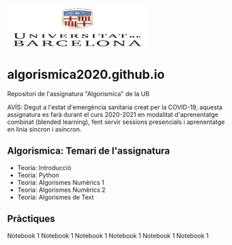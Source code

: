 
<img src="/images/marcav_pos_rgb.png" width="324" height="100">


# algorismica2020.github.io
Repositori de l'assignatura "Algorismica" de la UB


AVÍS: Degut a l'estat d'emergència sanitaria creat per la COVID-19, aquesta assignatura es farà durant el curs 2020-2021 en modalitat d'aprenentatge combinat (blended learning), fent servir sessions presencials i aprenentatge en línia síncron i asíncron.

## Algorismica: Temari de l'assignatura
+ Teoria: Introducció
+ Teoria: Python
+ Teoria: Algorismes Numèrics 1
+ Teoria: Algorismes Numèrics 2
+ Teoria: Algorismes de Text

## Pràctiques
Notebook 1
Notebook 1
Notebook 1
Notebook 1
Notebook 1
Notebook 1


